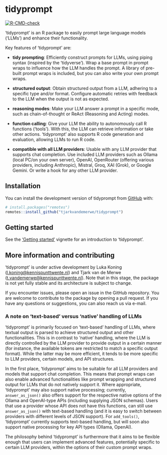 
<!-- README.md is generated from README.Rmd. Please edit that file -->

# tidyprompt

<!-- badges: start -->

[![R-CMD-check](https://github.com/tjarkvandemerwe/tidyprompt/actions/workflows/R-CMD-check.yaml/badge.svg)](https://github.com/tjarkvandemerwe/tidyprompt/actions/workflows/R-CMD-check.yaml)
<!-- badges: end -->

‘tidyprompt’ is an R package to easily prompt large language models
(‘LLMs’) and enhance their functionality.

Key features of ‘tidyprompt’ are:

- **tidy prompting**: Efficiently construct prompts for LLMs, using
  piping syntax (inspired by the ‘tidyverse’). Wrap a base prompt in
  prompt wraps to influence how the LLM handles the prompt. A library of
  pre-built prompt wraps is included, but you can also write your own
  prompt wraps.

- **structured output**: Obtain structured output from a LLM, adhering
  to a specific type and/or format. Configure automatic retries with
  feedback to the LLM when the output is not as expected.

- **reasoning modes**: Make your LLM answer a prompt in a specific mode,
  such as chain-of-thought or ReAct (Reasoning and Acting) modes.

- **function calling**: Give your LLM the ability to autonomously call R
  functions (‘tools’). With this, the LLM can retrieve information or
  take other actions. ‘tidyprompt’ also supports R code generation and
  evaluation, allowing LLMs to run R code.

- **compatible with all LLM providers**: Usable with any LLM provider
  that supports chat completion. Use included LLM providers such as
  Ollama (local PC/on your own server), OpenAI, OpenRouter (offering
  various providers, including Anthropic), Mistral, Groq, XAI (Grok), or
  Google Gemini. Or write a hook for any other LLM provider.

## Installation

You can install the development version of tidyprompt from
[GitHub](https://github.com/tjarkvandemerwe/tidyprompt) with:

``` r
# install.packages("remotes")
remotes::install_github("tjarkvandemerwe/tidyprompt")
```

## Getting started

See the [‘Getting
started’](https://tjarkvandemerwe.github.io/tidyprompt/articles/getting_started.html)
vignette for an introduction to ‘tidyprompt’.

## More information and contributing

‘tidyprompt’ is under active development by Luka Koning
(<l.koning@kennispunttwente.nl>) and Tjark van de Merwe
(<t.vandemerwe@kennispunttwente.nl>). Note that in this stage, the
package is not yet fully stable and its architecture is subject to
change.

If you encounter issues, please open an issue in the GitHub repository.
You are welcome to contribute to the package by opening a pull request.
If you have any questions or suggestions, you can also reach us via
e-mail.

### A note on ‘text-based’ versus ‘native’ handling of LLMs

‘tidyprompt’ is primarily focused on ‘text-based’ handling of LLMs,
where textual output is parsed to achieve structured output and other
functionalities. This is in contrast to ‘native’ handling, where the LLM
is directly controlled by the LLM provider to provide output in a
certain manner (for instance, the available tokens are restricted to
match a specific output format). While the latter may be more efficient,
it tends to be more specific to LLM providers, certain models, and API
structures.

In the first place, ‘tidyprompt’ aims to be suitable for all LLM
providers and models that support chat completion. This means that
prompt wraps can also enable advanced functionalities like prompt
wrapping and structured output for LLMs that do not natively support it.
Where appropriate, ‘tidyprompt’ may also support native processing;
currently, `answer_as_json()` also offers support for the respective
native options of the Ollama and OpenAI-type APIs (including supplying
JSON schemas). Users that use a provider whose API does not have this
functions, can still use `answer_as_json()` with text-based handling
(and it is easy to switch between providers with different levels of
JSON support). For `add_tools()`, ‘tidyprompt’ currently supports
text-based handling, but will soon also support native processing for
key API types (Ollama, OpenAI).

The philosophy behind ‘tidyprompt’ is furthermore that it aims to be
flexible enough that users can implement advanced features, potentially
specific to certain LLM providers, within the options of their custom
prompt wraps.
